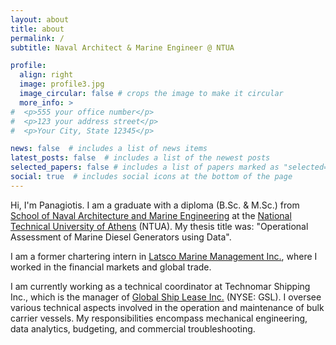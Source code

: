 ```yaml
---
layout: about
title: about
permalink: /
subtitle: Naval Architect & Marine Engineer @ NTUA

profile:
  align: right
  image: profile3.jpg
  image_circular: false # crops the image to make it circular
  more_info: >
#  <p>555 your office number</p>
#  <p>123 your address street</p>
#  <p>Your City, State 12345</p>

news: false  # includes a list of news items
latest_posts: false  # includes a list of the newest posts
selected_papers: false # includes a list of papers marked as "selected={true}"
social: true  # includes social icons at the bottom of the page
---
```


Hi, I'm Panagiotis. I am a graduate with a diploma (B.Sc. & M.Sc.) from [School of Naval Architecture and Marine Engineering](http://www.naval.ntua.gr/) at the [National Technical University of Athens](https://www.ntua.gr/en/) (NTUA). My thesis title was: "Operational Assessment of Marine Diesel Generators using Data".

I am a former chartering intern in [Latsco Marine Management Inc.](https://www.latsco.com/en), where I worked in the financial markets and global trade.

I am currently working as a technical coordinator at Technomar Shipping Inc., which is the manager of [Global Ship Lease Inc.](https://www.globalshiplease.com/) (NYSE: GSL). I oversee various technical aspects involved in the operation and maintenance of bulk carrier vessels. My responsibilities encompass mechanical engineering, data analytics, budgeting, and commercial troubleshooting.